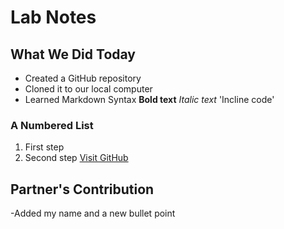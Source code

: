 # Lab Notes
## What We Did Today
- Created a GitHub repository
- Cloned it to our local computer
- Learned Markdown Syntax
**Bold text**
*Italic text*
'Incline code'
### A Numbered List
1. First step
2. Second step
[Visit GitHub](https://github.com)
## Partner's Contribution
-Added my name and a new bullet point


